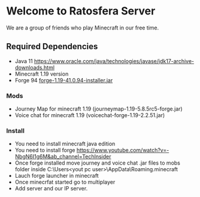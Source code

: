 # Welcome to Ratosfera Server
We are a group of friends who play Minecraft in our free time.

## Required Dependencies
- Java 11 https://www.oracle.com/java/technologies/javase/jdk17-archive-downloads.html
- Minecraft 1.19 version
- Forge 94 [forge-1.19-41.0.94-installer.jar](https://adfoc.us/serve/sitelinks/?id=271228&url=https://maven.minecraftforge.net/net/minecraftforge/forge/1.19-41.0.94/forge-1.19-41.0.94-installer.jar)

### Mods
- Journey Map for minecraft 1.19 (journeymap-1.19-5.8.5rc5-forge.jar)
- Voice chat for minecraft 1.19 (voicechat-forge-1.19-2.2.51.jar)

### Install
 - You need to install minecraft java edition
 - You need to install forge https://www.youtube.com/watch?v=-NbgN6I1g6M&ab_channel=TechInsider
 - Once forge installed move journey and voice chat .jar files to mobs folder inside C:\Users\<yout pc user>\AppData\Roaming\.minecraft
 - Lauch forge launcher in minecraft
 - Once minecrfat started go to multiplayer
 - Add server and our IP server.

